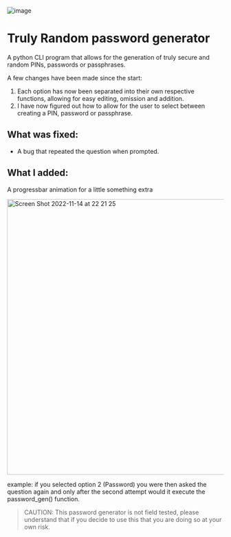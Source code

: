 ![image](https://user-images.githubusercontent.com/91287801/201664048-a7e31264-5a53-4990-b901-e2bca5abd998.png)


# Truly Random password generator

A python CLI program that allows for the generation of truly secure and random PINs, passwords or passphrases.

A few changes have been made since the start:

1. Each option has now been separated into their own respective functions, allowing for easy editing, omission and addition. 
2. I have now figured out how to allow for the user to select between creating a PIN, password or passphrase.


## What was fixed:
- A bug that repeated the question when prompted. 

## What I added:

A progressbar animation for a little something extra

<img width="642" alt="Screen Shot 2022-11-14 at 22 21 25" src="https://user-images.githubusercontent.com/91287801/201780401-6b79b235-d6d7-494c-a799-9f72eea4e139.png">



example: if you selected option 2 (Password) you were then asked the question again and only after the second attempt would it execute the password_gen() function. 

> CAUTION: This password generator is not field tested, please understand that if you decide to use this that you are doing so at your own risk. 




